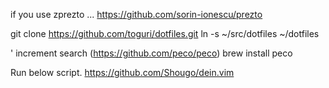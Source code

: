 if you use zprezto ...
https://github.com/sorin-ionescu/prezto

git clone https://github.com/toguri/dotfiles.git
ln -s ~/src/dotfiles ~/dotfiles

' increment search (https://github.com/peco/peco)
brew install peco

Run below script.
https://github.com/Shougo/dein.vim
